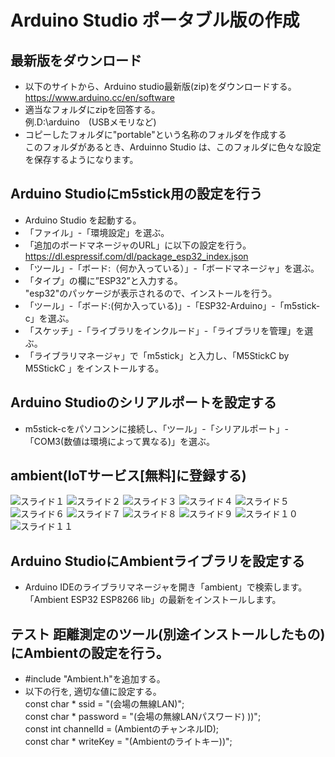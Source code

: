 # Arduino Studio ポータブル版の作成
## 最新版をダウンロード

- 以下のサイトから、Arduino studio最新版(zip)をダウンロードする。
https://www.arduino.cc/en/software
- 適当なフォルダにzipを回答する。<br>
例.D:\arduino　(USBメモリなど)
- コピーしたフォルダに"portable"という名称のフォルダを作成する<br>
このフォルダがあるとき、Arduinno Studio は、このフォルダに色々な設定を保存するようになります。

## Arduino Studioにm5stick用の設定を行う
- Arduino Studio を起動する。
- 「ファイル」-「環境設定」を選ぶ。
- 「追加のボードマネージャのURL」に以下の設定を行う。<br>
https://dl.espressif.com/dl/package_esp32_index.json
- 「ツール」-「ボード:（何か入っている）」-「ボードマネージャ」を選ぶ。
- 「タイプ」の欄に”ESP32”と入力する。<br>
"esp32"のパッケージが表示されるので、インストールを行う。
- 「ツール」-「ボード:(何か入っている)」-「ESP32-Arduino」-「m5stick-c」を選ぶ。
- 「スケッチ」-「ライブラリをインクルード」-「ライブラリを管理」を選ぶ。
- 「ライブラリマネージャ」で「m5stick」と入力し、「M5StickC by M5StickC 」をインストールする。

## Arduino Studioのシリアルポートを設定する
- m5stick-cをパソコンンに接続し、「ツール」-「シリアルポート」-「COM3(数値は環境によって異なる)」を選ぶ。


## ambient(IoTサービス[無料]に登録する)
![スライド１](../pic/ambient/スライド1.PNG)
![スライド２](../pic/ambient/スライド2.PNG)
![スライド３](../pic/ambient/スライド3.PNG)
![スライド４](../pic/ambient/スライド4.PNG)
![スライド５](../pic/ambient/スライド5.PNG)
![スライド６](../pic/ambient/スライド6.PNG)
![スライド７](../pic/ambient/スライド7.PNG)
![スライド８](../pic/ambient/スライド8.PNG)
![スライド９](../pic/ambient/スライド9.PNG)
![スライド１０](../pic/ambient/スライド10.PNG)
![スライド１１](../pic/ambient/スライド11.PNG)

## Arduino StudioにAmbientライブラリを設定する
- Arduino IDEのライブラリマネージャを開き「ambient」で検索します。「Ambient ESP32 ESP8266 lib」の最新をインストールします。

## テスト 距離測定のツール(別途インストールしたもの)にAmbientの設定を行う。
- #include "Ambient.h"を追加する。
- 以下の行を, 適切な値に設定する。<BR>
const char * ssid = "(会場の無線LAN)";<BR>
const char * password = "(会場の無線LANパスワード)
))";<BR>
const int channelId = (AmbientのチャンネルID);<BR>
const char * writeKey = "(Ambientのライトキー))";<BR>
